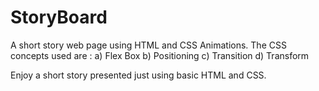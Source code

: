 # StoryBoard
A short story web page using HTML and CSS Animations.
The CSS concepts used are :
a) Flex Box
b) Positioning
c) Transition
d) Transform

Enjoy a short story presented just using basic HTML and CSS.
